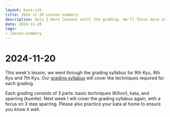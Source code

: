 ```yaml
---
layout: base.njk
title: 2024-11-20 Lesson summary
description: Only 2 more lessons until the grading. We'll focus more on the grading syllabus from now on. Tonight we went through 9th - 7th Kyu Grading syllabus.
date: 2024-11-20
tags:
- lesson-summary
---
```

# 2024-11-20

This week's lesson, we went through the grading syllabus for 9th Kyu, 8th Kyu and 7th Kyu. Our [grading syllabus](/kyu-syllabus/) will cover the techniques required for each grading.

Each grading consists of 3 parts: basic techniques (Kihon), kata, and sparring (kumite). Next week I will cover the grading syllabus again, with a focus on 3 step sparring. Please also practice your kata at home to ensure you know it well.
